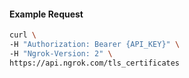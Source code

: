 
#### Example Request

```bash 
curl \
-H "Authorization: Bearer {API_KEY}" \
-H "Ngrok-Version: 2" \
https://api.ngrok.com/tls_certificates
